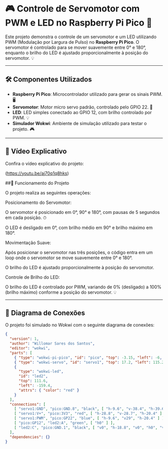 # 🎮 Controle de Servomotor com PWM e LED no Raspberry Pi Pico 🚀

Este projeto demonstra o controle de um servomotor e um LED utilizando PWM (Modulação por Largura de Pulso) no **Raspberry Pi Pico**. O servomotor é controlado para se mover suavemente entre 0° e 180°, enquanto o brilho do LED é ajustado proporcionalmente à posição do servomotor. 💡

---

## 🛠️ Componentes Utilizados

- **Raspberry Pi Pico**: Microcontrolador utilizado para gerar os sinais PWM. 🖥️
- **Servomotor**: Motor micro servo padrão, controlado pelo GPIO 22. 🎯
- **LED**: LED simples conectado ao GPIO 12, com brilho controlado por PWM. 💡
- **Simulador Wokwi**: Ambiente de simulação utilizado para testar o projeto. 🎮

---
## 🎥 Vídeo Explicativo

Confira o vídeo explicativo do projeto:

(https://youtu.be/aj70q1q8hks)

##🚀 Funcionamento do Projeto

O projeto realiza as seguintes operações:

Posicionamento do Servomotor:

O servomotor é posicionado em 0°, 90° e 180°, com pausas de 5 segundos em cada posição. ⏱

O LED é desligado em 0°, com brilho médio em 90° e brilho máximo em 180°. 

Movimentação Suave:

Após posicionar o servomotor nas três posições, o código entra em um loop onde o servomotor se move suavemente entre 0° e 180°. 

O brilho do LED é ajustado proporcionalmente à posição do servomotor. 

Controle de Brilho do LED:

O brilho do LED é controlado por PWM, variando de 0% (desligado) a 100% (brilho máximo) conforme a posição do servomotor. 💡

---
## 🔌 Diagrama de Conexões

O projeto foi simulado no Wokwi com o seguinte diagrama de conexões:

```json
{
  "version": 1,
  "author": "Willomar Sares dos Santos",
  "editor": "wokwi",
  "parts": [
    { "type": "wokwi-pi-pico", "id": "pico", "top": -3.15, "left": -6, "attrs": {} },
    { "type": "wokwi-servo", "id": "servo1", "top": 17.2, "left": 115.2, "attrs": {} },
    {
      "type": "wokwi-led",
      "id": "led2",
      "top": 111.6,
      "left": -159.4,
      "attrs": { "color": "red" }
    }
  ],
  "connections": [
    [ "servo1:GND", "pico:GND.8", "black", [ "h-9.6", "v-38.4", "h-39.6" ] ],
    [ "servo1:V+", "pico:3V3", "red", [ "h-28.8", "v-28.7", "h-20.4" ] ],
    [ "servo1:PWM", "pico:GP22", "blue", [ "h-9.6", "v29", "h-20.4" ] ],
    [ "pico:GP12", "led2:A", "green", [ "h0" ] ],
    [ "led2:C", "pico:GND.1", "black", [ "v0", "h-18.8", "v0", "h0", "v0", "h0", "v0" ] ]
  ],
  "dependencies": {}
}
